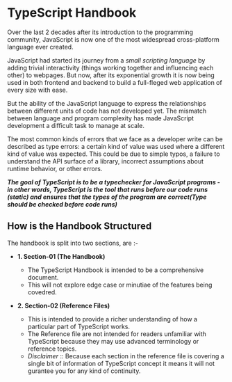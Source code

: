 # TypeScript Handbook

Over the last 2 decades after its introduction to the programming community, JavaScript is now one of the most widespread cross-platform language ever created.

JavaScript had started its journey from a _small scripting language_ by adding trivial interactivity (things working together and influencing each other) to webpages. But now, after its exponential growth it is now being used in both frontend and backend to build a full-fleged web application of every size with ease.

But the ability of the JavaScript language to express the relationships between different units of code has not developed yet. The mismatch between language and program complexity has made JavaScript development a difficult task to manage at scale.

The most common kinds of errors that we face as a developer write can be described as type errors: a certain kind of value was used where a different kind of value was expected. This could be due to simple typos, a failure to understand the API surface of a library, incorrect assumptions about runtime behavior, or other errors.

**_The goal of TypeScript is to be a typechecker for JavaScript programs - in other words, TypeScript is the tool that runs before our code runs (static) and ensures that the types of the program are correct(Type should be checked before code runs)_**

## How is the Handbook Structured

The handbook is split into two sections, are :-

- **1. Section-01 (The Handbook)**

  - The TypeScript Handbook is intended to be a comprehensive document.
  - This will not explore edge case or minutiae of the features being covedred.

- **2. Section-02 (Reference Files)**
  - This is intended to provide a richer understanding of how a particular part of TypeScript works.
  - The Reference file are not intended for readers unfamiliar with TypeScript because they may use advanced terminology or reference topics.
  - _Disclaimer_ :: Because each section in the reference file is covering a single bit of information of TypeScript concept it means it will not gurantee you for any kind of continuity.
